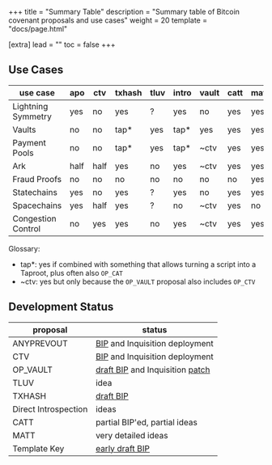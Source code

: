 +++
title = "Summary Table"
description = "Summary table of Bitcoin covenant proposals and use cases"
weight = 20
template = "docs/page.html"

[extra]
lead = ""
toc = false
+++



## Use Cases

use case           | apo   | ctv  | txhash | tluv | intro | vault | catt | matt | tplk
-|-|-|-|-|-|-|-|-|-
Lightning Symmetry | yes   | no   | yes    | ?    | yes   | no    | yes  | yes  | yes
Vaults             | no    | no   | tap*   | yes  | tap*  | yes   | yes  | yes  | tap*
Payment Pools      | no    | no   | tap*   | yes  | tap*  | ~ctv  | yes  | yes  | tap*
Ark                | half  | half | yes    | no   | yes   | ~ctv  | yes  | yes  | yes
Fraud Proofs       | no    | no   | no     | no   | no    | no    | no   | yes  | no
Statechains        | yes   | no   | yes    | ?    | yes   | no    | yes  | yes  | yes
Spacechains        | yes   | half | yes    | ?    | no    | ~ctv  | yes  | no   | yes
Congestion Control | no    | yes  | yes    | no   | yes   | ~ctv  | yes  | yes  | yes


Glossary:

- tap*: yes if combined with something that allows turning a script into a Taproot, plus often
  also `OP_CAT`
- ~ctv: yes but only because the `OP_VAULT` proposal also includes `OP_CTV`



## Development Status

proposal             | status
-|-
ANYPREVOUT           | [BIP][bip118] and Inquisition deployment
CTV                  | [BIP][bip119] and Inquisition deployment
OP_VAULT             | [draft BIP][bip345] and Inquisition [patch][pr-vault]
TLUV                 | idea
TXHASH               | [draft BIP][bip-txhash]
Direct Introspection | ideas
CATT                 | partial BIP'ed, partial ideas
MATT                 | very detailed ideas
Template Key         | [early draft BIP][bip-template-key]



[bip118]: https://github.com/bitcoin/bips/blob/master/bip-0118.mediawiki
[bip119]: https://github.com/bitcoin/bips/blob/master/bip-0119.mediawiki
[bip345]: https://github.com/bitcoin/bips/pull/1421
[bip-txhash]: https://github.com/bitcoin/bips/pull/1500
[bip-template-key]: https://github.com/reardencode/bips/blob/bip-template-key/bip-template-key.mediawiki

[pr-vault]: https://github.com/bitcoin-inquisition/bitcoin/pull/21
